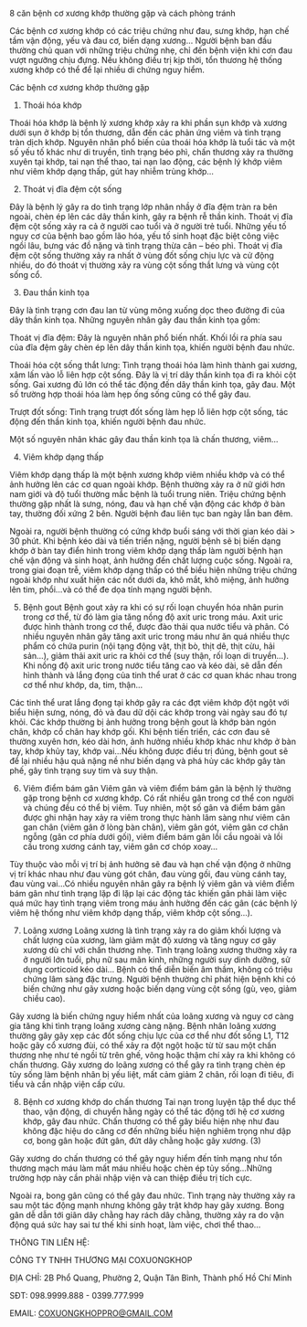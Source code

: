 8 căn bệnh cơ xương khớp thường gặp và cách phòng tránh

Các bệnh cơ xương khớp có các triệu chứng như đau, sưng khớp, hạn chế tầm vận động, yếu và đau cơ, biến dạng xương… Người bệnh ban đầu thường chủ quan với những triệu chứng nhẹ, chỉ đến bệnh viện khi cơn đau vượt ngưỡng chịu đựng. Nếu không điều trị kịp thời, tổn thương hệ thống xương khớp có thể để lại nhiều di chứng nguy hiểm.

Các bệnh cơ xương khớp thường gặp

1. Thoái hóa khớp


Thoái hóa khớp là bệnh lý xương khớp xảy ra khi phần sụn khớp và xương dưới sụn ở khớp bị tổn thương, dẫn đến các phản ứng viêm và tình trạng tràn dịch khớp. Nguyên nhân phổ biến của thoái hóa khớp là tuổi tác và một số yếu tố khác như di truyền, tình trạng béo phì, chấn thương xảy ra thường xuyên tại khớp, tai nạn thể thao, tai nạn lao động, các bệnh lý khớp viêm như viêm khớp dạng thấp, gút hay nhiễm trùng khớp…

2. Thoát vị đĩa đệm cột sống


Đây là bệnh lý gây ra do tình trạng lớp nhân nhầy ở đĩa đệm tràn ra bên ngoài, chèn ép lên các dây thần kinh, gây ra bệnh rễ thần kinh. Thoát vị đĩa đệm cột sống xảy ra cả ở người cao tuổi và ở người trẻ tuổi. Những yếu tố nguy cơ của bệnh bao gồm lão hóa, yếu tố sinh hoạt đặc biệt công việc ngồi lâu, bưng vác đồ nặng và tình trạng thừa cân – béo phì. Thoát vị đĩa đệm cột sống thường xảy ra nhất ở vùng đốt sống chịu lực và cử động nhiều, do đó thoát vị thường xảy ra vùng cột sống thắt lưng và vùng cột sống cổ.


3. Đau thần kinh tọa


Đây là tình trạng cơn đau lan từ vùng mông xuống dọc theo đường đi của dây thần kinh tọa. Những nguyên nhân gây đau thần kinh tọa gồm:

Thoát vị đĩa đệm: Đây là nguyên nhân phổ biến nhất. Khối lồi ra phía sau của đĩa đệm gây chèn ép lên dây thần kinh tọa, khiến người bệnh đau nhức.


Thoái hóa cột sống thắt lưng: Tình trạng thoái hóa làm hình thành gai xương, xâm lấn vào lỗ liên hợp cột sống. Đây là vị trí dây thần kinh tọa đi ra khỏi cột sống. Gai xương đủ lớn có thể tác động đến dây thần kinh tọa, gây đau. Một số trường hợp thoái hóa làm hẹp ống sống cũng có thể gây đau.


Trượt đốt sống: Tình trạng trượt đốt sống làm hẹp lỗ liên hợp cột sống, tác động đến thần kinh tọa, khiến người bệnh đau nhức.


Một số nguyên nhân khác gây đau thần kinh tọa là chấn thương, viêm…


4. Viêm khớp dạng thấp


Viêm khớp dạng thấp là một bệnh xương khớp  viêm nhiều khớp và có thể ảnh hưởng lên các cơ quan ngoài khớp. Bệnh thường xảy ra ở nữ giới hơn nam giới và độ tuổi thường mắc bệnh là tuổi trung niên. Triệu chứng bệnh thường gặp nhất là sưng, nóng, đau và hạn chế vận động các khớp ở bàn tay, thường đối xứng 2 bên. Người bệnh đau liên tục ban ngày lẫn ban đêm.


Ngoài ra, người bệnh thường có cứng khớp buổi sáng với thời gian kéo dài > 30 phút. Khi bệnh kéo dài và tiến triển nặng, người bệnh sẽ bị biến dạng khớp ở bàn tay điển hình trong viêm khớp dạng thấp làm người bệnh hạn chế vận động và sinh hoạt, ảnh hưởng đến chất lượng cuộc sống. Ngoài ra, trong giai đoạn trễ, viêm khớp dạng thấp có thể biểu hiện những triệu chứng ngoài khớp như xuất hiện các nốt dưới da, khô mắt, khô miệng, ảnh hưởng lên tim, phổi…và có thể đe dọa tính mạng người bệnh.

5. Bệnh gout
Bệnh gout xảy ra khi có sự rối loạn chuyển hóa nhân purin trong cơ thể, từ đó làm gia tăng nồng độ axit uric trong máu. Axit uric được hình thành trong cơ thể, được đào thải qua nước tiểu và phân. Có nhiều nguyên nhân gây tăng axit uric trong máu như ăn quá nhiều thực phẩm có chứa purin (nội tạng động vật, thịt bò, thịt dê, thịt cừu, hải sản…), giảm thải axit uric ra khỏi cơ thể (suy thận, rối loạn di truyền…). Khi nồng độ axit uric trong nước tiểu tăng cao và kéo dài, sẽ dẫn đến hình thành và lắng đọng của tinh thể urat ở các cơ quan khác nhau trong cơ thể như khớp, da, tim, thận…

Các tinh thể urat lắng đọng tại khớp gây ra các đợt viêm khớp đột ngột với biểu hiện sưng, nóng, đỏ và đau dữ dội các khớp trong vài ngày sau đó tự khỏi. Các khớp thường bị ảnh hưởng trong bệnh gout là khớp bàn ngón chân, khớp cổ chân hay khớp gối. Khi bệnh tiến triển, các cơn đau sẽ thường xuyên hơn, kéo dài hơn, ảnh hưởng nhiều khớp khác như khớp ở bàn tay, khớp khủy tay, khớp vai…Nếu không được điều trị đúng, bệnh gout sẽ để lại nhiều hậu quả nặng nề như biến dạng và phá hủy các khớp gây tàn phế, gây tình trạng suy tim và suy thận.

6. Viêm điểm bám gân
Viêm gân và viêm điểm bám gân là bệnh lý thường gặp trong bệnh cơ xương khớp. Có rất nhiều gân trong cơ thể con người và chúng đều có thể bị viêm. Tuy nhiên, một số gân và điểm bám gân được ghi nhận hay xảy ra viêm trong thực hành lâm sàng như viêm cân gan chân (viêm gân ở lòng bàn chân), viêm gân gót, viêm gân cơ chân ngỗng (gân cơ phía dưới gối), viêm điểm bám gân lồi cầu ngoài và lồi cầu trong xương cánh tay, viêm gân cơ chóp xoay…

Tùy thuộc vào mỗi vị trí bị ảnh hưởng sẽ đau và hạn chế vận động ở những vị trí khác nhau như đau vùng gót chân, đau vùng gối, đau vùng cánh tay, đau vùng vai…Có nhiều nguyên nhân gây ra bệnh lý viêm gân và viêm điểm bám gân như tình trạng lặp đi lặp lại các động tác khiến gân phải làm việc quá mức hay tình trạng viêm trong máu ảnh hưởng đến các gân (các bệnh lý viêm hệ thống như viêm khớp dạng thấp, viêm khớp cột sống…).

7. Loãng xương
Loãng xương là tình trạng xảy ra do giảm khối lượng và chất lượng của xương, làm giảm mật độ xương và tăng nguy cơ gãy xương dù chỉ với chấn thương nhẹ. Tình trạng loãng xương thường xảy ra ở người lớn tuổi, phụ nữ sau mãn kinh, những người suy dinh dưỡng, sử dụng corticoid kéo dài… Bệnh có thể diễn biến âm thầm, không có triệu chứng lâm sàng đặc trưng. Người bệnh thường chỉ phát hiện bệnh khi có biến chứng như gãy xương hoặc biến dạng vùng cột sống (gù, vẹo, giảm chiều cao).

Gãy xương là biến chứng nguy hiểm nhất của loãng xương và nguy cơ càng gia tăng khi tình trạng loãng xương càng nặng. Bệnh nhân loãng xương thường gây gãy xẹp các đốt sống chịu lực của cơ thể như đốt sống L1, T12 hoặc gãy cổ xương đùi, có thể xảy ra đột ngột hoặc từ từ sau một chấn thương nhẹ như té ngồi từ trên ghế, võng hoặc thậm chí xảy ra khi không có chấn thương. Gãy xương do loãng xương có thể gây ra tình trạng chèn ép tủy sống làm bệnh nhân bị yếu liệt, mất cảm giảm 2 chân, rối loạn đi tiêu, đi tiểu và cần nhập viện cấp cứu.

8. Bệnh cơ xương khớp do chấn thương
Tai nạn trong luyện tập thể dục thể thao, vận động, di chuyển hằng ngày có thể tác động tới hệ cơ xương khớp, gây đau nhức. Chấn thương có thể gây biểu hiện nhẹ như đau không đặc hiệu do căng cơ đến những biểu hiện nghiêm trọng như dập cơ, bong gân hoặc đứt gân, đứt dây chằng hoặc gãy xương. (3)

Gãy xương do chấn thương có thể gây nguy hiểm đến tính mạng như tổn thương mạch máu làm mất máu nhiều hoặc chèn ép tủy sống…Những trường hợp này cần phải nhập viện và can thiệp điều trị tích cực.

Ngoài ra, bong gân cũng có thể gây đau nhức. Tình trạng này thường xảy ra sau một tác động mạnh nhưng không gây trật khớp hay gãy xương. Bong gân dễ dẫn tới giãn dây chằng hay rách dây chằng, thường xảy ra do vận động quá sức hay sai tư thế khi sinh hoạt, làm việc, chơi thể thao…


THÔNG TIN LIÊN HỆ:

CÔNG TY TNHH THƯƠNG MẠI COXUONGKHOP

ĐỊA CHỈ: 2B Phổ Quang, Phường 2, Quận Tân Bình, Thành phố Hồ Chí Minh

SĐT: 098.9999.888 - 0399.777.999

EMAIL: COXUONGKHOPPRO@GMAIL.COM
